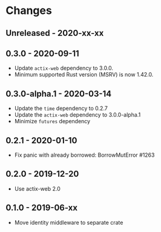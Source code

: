 # Changes

## Unreleased - 2020-xx-xx


## 0.3.0 - 2020-09-11
* Update `actix-web` dependency to 3.0.0.
* Minimum supported Rust version (MSRV) is now 1.42.0.


## 0.3.0-alpha.1 - 2020-03-14
* Update the `time` dependency to 0.2.7
* Update the `actix-web` dependency to 3.0.0-alpha.1
* Minimize `futures` dependency


## 0.2.1 - 2020-01-10
* Fix panic with already borrowed: BorrowMutError #1263


## 0.2.0 - 2019-12-20
* Use actix-web 2.0


## 0.1.0 - 2019-06-xx
* Move identity middleware to separate crate
